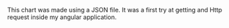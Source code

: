 This chart was made using a JSON file.
It was a first try at getting and Http request inside my angular application.

